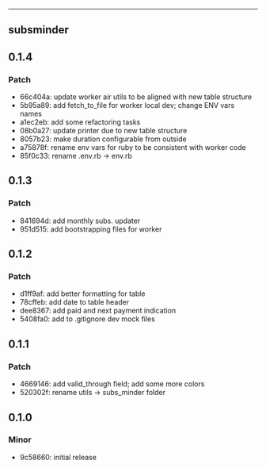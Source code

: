 ---------
subsminder
---------

## 0.1.4

### Patch

- 66c404a: update worker air utils to be aligned with new table structure
- 5b95a89: add fetch_to_file for worker local dev; change ENV vars names
- a1ec2eb: add some refactoring tasks
- 08b0a27: update printer due to new table structure
- 8057b23: make duration configurable from outside
- a75878f: rename env vars for ruby to be consistent with worker code
- 85f0c33: rename .env.rb -> env.rb

## 0.1.3

### Patch

- 841694d: add monthly subs. updater
- 951d515: add bootstrapping files for worker


## 0.1.2

### Patch

- d1ff9af: add better formatting for table
- 78cffeb: add date to table header
- dee8367: add paid and next payment indication
- 5408fa0: add to .gitignore dev mock files


## 0.1.1

### Patch

- 4669146: add valid_through field; add some more colors 
- 520302f: rename utils -> subs_minder folder


## 0.1.0

### Minor

- 9c58660: initial release
